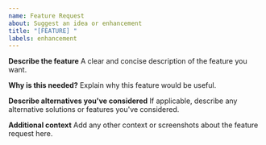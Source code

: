 ```yaml
---
name: Feature Request
about: Suggest an idea or enhancement
title: "[FEATURE] "
labels: enhancement
---
```


**Describe the feature**
A clear and concise description of the feature you want.

**Why is this needed?**
Explain why this feature would be useful.

**Describe alternatives you've considered**
If applicable, describe any alternative solutions or features you've considered.

**Additional context**
Add any other context or screenshots about the feature request here.
